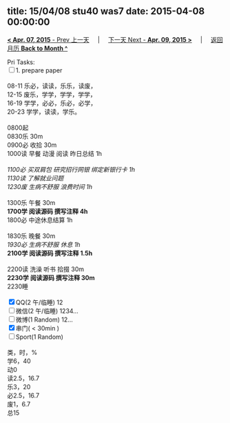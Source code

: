 title: 15/04/08 stu40 was7
date: 2015-04-08 00:00:00
---
[**< Apr. 07, 2015** - Prev 上一天](/lifelogs/2015/04/d07.html) &nbsp; &nbsp; | &nbsp; &nbsp; [下一天 Next - **Apr. 09, 2015 >**](/lifelogs/2015/04/d09.html) &nbsp; &nbsp; |  &nbsp; &nbsp; [返回月历 **Back to Month ^**](/lifelogs/2015/04/index.html)
<br/><div>Pri Tasks:<br/><input type="checkbox" />1. prepare paper</div><div><div><br/></div>08-11 乐必，读读，乐乐，读废，<br/>12-15 废乐，学学，学学，学学，<br/>16-19 学学，必必，乐必，必学，<br/>20-23 学学，读读，学乐。<div><br/></div>0800起</div><div>0830乐 30m</div><div>0900必 收拾 30m</div><div>1000读 早餐 动漫 阅读 昨日总结 1h</div><div><i><br/></i></div><div><i>1100必 买双肩包 研究招行网银 绑定新银行卡 1h</i></div><div><i>1130读 了解就业问题</i></div><div><i>1230废 </i><i>生病</i><i>不舒服 浪费时间 1h</i></div><div><div><br/></div>1300乐 午餐 30m</div><div><b>1700学 阅读源码 撰写注释 4h</b></div><div><div>1800必 中途休息结算 1h</div><div><br/></div>1830乐 晚餐 30m</div><div><i>1930必 生病不舒服 休息 1h</i></div><div><b>2100学 阅读源码 撰写注释 1.5h</b></div><div><div><br/></div>2200读 洗澡 听书 拾掇 30m<br/><b>2230学 阅读源码 撰写注释 30m</b></div><div>2230睡</div><div><br/></div><div><input type="checkbox" checked="true" />QQ(2 午/临睡) 12<br/><input type="checkbox" />微信(2 午/临睡) 1234…<br/><input type="checkbox" />微博(1 Random) 12…</div><div><input type="checkbox" checked="true" />串门( < 30min ) </div><div><input type="checkbox" />Sport(1 Random) <br/><div><br/></div>类，时，%<br/>学6，40<br/>动0<br/>读2.5，16.7<br/>乐3，20<br/>必2.5，16.7<br/>废1，6.7<br/>总15</div>